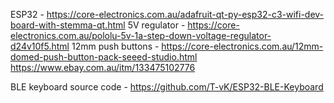 ESP32 -             https://core-electronics.com.au/adafruit-qt-py-esp32-c3-wifi-dev-board-with-stemma-qt.html
5V regulator -      https://core-electronics.com.au/pololu-5v-1a-step-down-voltage-regulator-d24v10f5.html
12mm push buttons - https://core-electronics.com.au/12mm-domed-push-button-pack-seeed-studio.html
                    https://www.ebay.com.au/itm/133475102776

BLE keyboard source code - https://github.com/T-vK/ESP32-BLE-Keyboard
